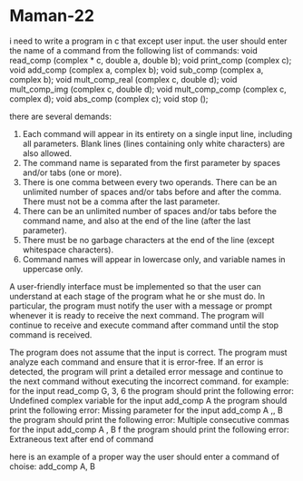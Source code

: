 # Maman-22

i need to write a program in c that except user input. the user should enter the name of a command from the following list of commands:
void read_comp (complex * c, double a, double b);
void print_comp (complex c);
void add_comp (complex a, complex b);
void sub_comp (complex a, complex b);
void mult_comp_real (complex c, double d);
void mult_comp_img (complex c, double d);
void mult_comp_comp (complex c, complex d);
void abs_comp (complex c);
void stop ();

there are several demands:
1. Each command will appear in its entirety on a single input line, including all parameters. Blank lines (lines containing only white characters) are also allowed.
2. The command name is separated from the first parameter by spaces and/or tabs (one or more).
3. There is one comma between every two operands. There can be an unlimited number of spaces and/or tabs before and after the comma. There must not be a comma after the last parameter.
4. There can be an unlimited number of spaces and/or tabs before the command name, and also at the end of the line (after the last parameter).
5. There must be no garbage characters at the end of the line (except whitespace characters).
6. Command names will appear in lowercase only, and variable names in uppercase only.

A user-friendly interface must be implemented so that the user can understand at each stage of the program what he or she must do. In particular, the program must notify the user with a message or prompt whenever it is ready to receive the next command. The program will continue to receive and execute command after command until the stop command is received.

The program does not assume that the input is correct. The program must analyze each command and ensure that it is error-free. If an error is detected, the program will print a detailed error message and continue to the next command without executing the incorrect command. for example: 
for the input read_comp G, 3, 6 the program should print the following error: Undefined complex variable
for the input add_comp A the program should print the following error:  Missing parameter 
for the input add_comp A ,, B the program should print the following error: Multiple consecutive commas
for the input add_comp A , B f the program should print the following error: Extraneous text after end of command

here is an example of a proper way the user should enter a command of choise:
add_comp A, B
